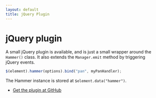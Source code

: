 ```yaml
---
layout: default
title: jQuery Plugin
---
```


# jQuery plugin
A small jQuery plugin is available, and is just a small wrapper around the `Hammer()` class.
It also extends the `Manager.emit` method by triggering jQuery events.

````js
$(element).hammer(options).bind("pan", myPanHandler);
````

The Hammer instance is stored at `$element.data("hammer")`.

- [Get the plugin at GitHub](https://github.com/hammerjs/jquery.hammer.js)
